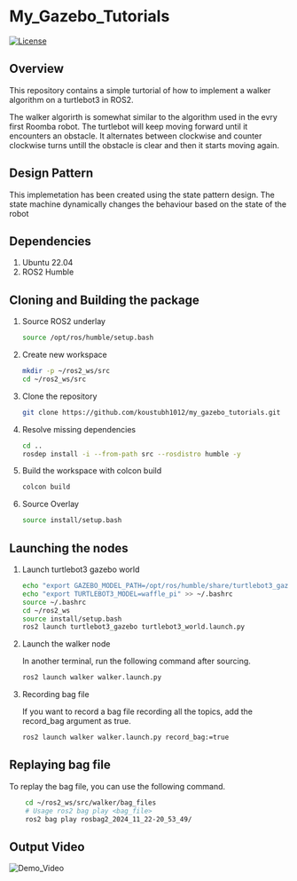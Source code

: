# My_Gazebo_Tutorials

[![License](https://img.shields.io/badge/license-MIT-blue.svg)](LICENSE)

## Overview

This repository contains a simple turtorial of how to implement a walker algorithm on a turtlebot3 in ROS2.

The walker algorirth is somewhat similar to the algorithm used in the evry first Roomba robot. The turtlebot will keep moving forward until it encounters an obstacle. It alternates between clockwise and counter clockwise turns untill the obstacle is clear and then it starts moving again.

## Design Pattern

This implemetation has been created using the state pattern design. The state machine dynamically changes the behaviour based on the state of the robot

## Dependencies

1. Ubuntu 22.04
2. ROS2 Humble

## Cloning and Building the package

1. Source ROS2 underlay

   ```bash
   source /opt/ros/humble/setup.bash
   ```

2. Create new workspace

   ```bash
   mkdir -p ~/ros2_ws/src
   cd ~/ros2_ws/src
   ```

3. Clone the repository

   ```bash
   git clone https://github.com/koustubh1012/my_gazebo_tutorials.git
   ```

4. Resolve missing dependencies

   ```bash
   cd ..
   rosdep install -i --from-path src --rosdistro humble -y

   ```

5. Build the workspace with colcon build

   ```bash
   colcon build
   ```

6. Source Overlay

   ```bash
   source install/setup.bash
   ```

## Launching the nodes

1. Launch turtlebot3 gazebo world
  
   ```bash
   echo "export GAZEBO_MODEL_PATH=/opt/ros/humble/share/turtlebot3_gazebo/models/" >> ~/.bashrc
   echo "export TURTLEBOT3_MODEL=waffle_pi" >> ~/.bashrc
   source ~/.bashrc
   cd ~/ros2_ws
   source install/setup.bash
   ros2 launch turtlebot3_gazebo turtlebot3_world.launch.py
   ```

2. Launch the walker node

   In another terminal, run the following command after sourcing.

    ```bash
   ros2 launch walker walker.launch.py
    ```

3. Recording bag file

   If you want to record a bag file recording all the topics, add the record_bag argument as true.

   ```bash
   ros2 launch walker walker.launch.py record_bag:=true
   ```

## Replaying bag file

To replay the bag file, you can use the following command.

```bash
    cd ~/ros2_ws/src/walker/bag_files
    # Usage ros2 bag play <bag_file>
    ros2 bag play rosbag2_2024_11_22-20_53_49/
```

## Output Video

![Demo_Video](/results/demo.gif)
